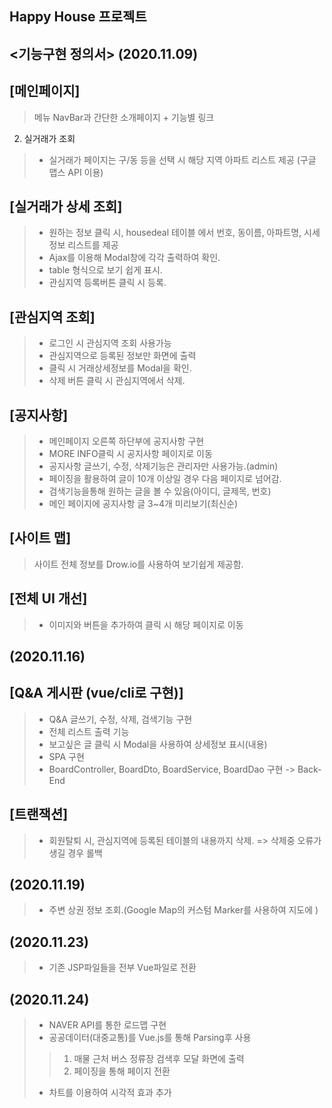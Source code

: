 ## Happy House 프로젝트

## <기능구현 정의서> (2020.11.09)


 ## [메인페이지]
> 메뉴 NavBar과 간단한 소개페이지 + 기능별 링크
 2. 실거래가 조회
> - 실거래가 페이지는 구/동 등을 선택 시 해당 지역 아파트 리스트 제공 (구글 맵스 API 이용)

 ## [실거래가 상세 조회]
> - 원하는 정보 클릭 시, housedeal 테이블 에서 번호, 동이름, 아파트명, 시세정보 리스트를 제공
> - Ajax를 이용해 Modal창에 각각 출력하여 확인.
> - table 형식으로 보기 쉽게 표시.
> - 관심지역 등록버튼 클릭 시 등록.

 ## [관심지역 조회]
> - 로그인 시 관심지역 조회 사용가능
> - 관심지역으로 등록된 정보만 화면에 출력
> - 클릭 시 거래상세정보를 Modal을 확인.
> - 삭제 버튼 클릭 시 관심지역에서 삭제.

 ## [공지사항]
> - 메인페이지 오른쪽 하단부에 공지사항 구현
> - MORE INFO클릭 시 공지사항 페이지로 이동
> - 공지사항 글쓰기, 수정, 삭제기능은 관리자만 사용가능.(admin)
> - 페이징을 활용하여 글이 10개 이상일 경우 다음 페이지로 넘어감.
> - 검색기능을통해 원하는 글을 볼 수 있음(아이디, 글제목, 번호)
> - 메인 페이지에 공지사항 글 3~4개 미리보기(최신순)

 ## [사이트 맵]
> 사이트 전체  정보를 Drow.io를 사용하여 보기쉽게 제공함.

 ## [전체 UI 개선]
>- 이미지와 버튼을 추가하여 클릭 시 해당 페이지로 이동
## (2020.11.16)

 ## [Q&A 게시판 (vue/cli로 구현)]
> - Q&A 글쓰기, 수정, 삭제, 검색기능 구현
> - 전체 리스트 출력 기능
> - 보고싶은 글 클릭 시 Modal을 사용하여 상세정보 표시(내용)
> - SPA 구현
> - BoardController, BoardDto, BoardService, BoardDao 구현 -> Back-End

 ## [트랜잭션]
> - 회원탈퇴 시, 관심지역에 등록된 테이블의 내용까지 삭제. => 삭제중 오류가 생길 경우 롤백


## (2020.11.19)

> - 주변 상권 정보 조회.(Google Map의 커스텀 Marker를 사용하여 지도에 )


## (2020.11.23)
> - 기존 JSP파일들을 전부 Vue파일로 전환

## (2020.11.24)
> - NAVER API를 통한 로드맵 구현
> - 공공데이터(대중교통)를 Vue.js를 통해 Parsing후 사용
>> 1. 매물 근처 버스 정류장 검색후 모달 화면에 출력
>> 2. 페이징을 통해 페이지 전환
> - 차트를 이용하여 시각적 효과 추가
